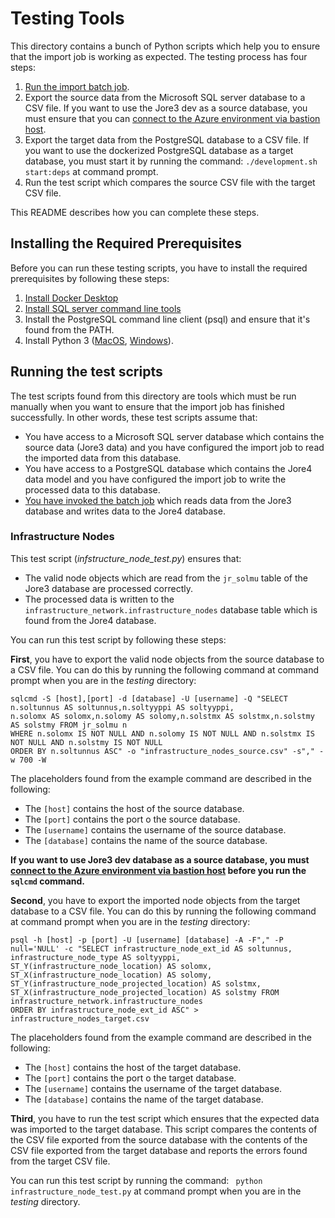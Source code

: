 # Testing Tools

This directory contains a bunch of Python scripts which help you to ensure that the 
import job is working as expected. The testing process has four steps:

1. [Run the import batch job](https://github.com/HSLdevcom/jore4-jore3-importer/blob/main/README.md).
2. Export the source data from the Microsoft SQL server database to a CSV file. If you want to use the Jore3 dev
   as a source database, you must ensure that you can [connect to the Azure environment via bastion host](https://github.com/HSLdevcom/jore4/blob/main/wiki/onboarding.md#connecting-to-the-azure-environment-via-bastion-host).
3. Export the target data from the PostgreSQL database to a CSV file. If you want to use the dockerized PostgreSQL database
   as a target database, you must start it by running the command: `./development.sh start:deps` at command prompt. 
4. Run the test script which compares the source CSV file with the target CSV file.

This README describes how you can complete these steps.

## Installing the Required Prerequisites

Before you can run these testing scripts, you have to install the required prerequisites 
by following these steps:

1. [Install Docker Desktop](https://www.docker.com/products/docker-desktop)
2. [Install SQL server command line tools](https://docs.microsoft.com/en-us/sql/linux/sql-server-linux-setup-tools?view=sql-server-ver15)
3. Install the PostgreSQL command line client (psql) and ensure that it's found from the PATH.
4. Install Python 3 ([MacOS](https://opensource.com/article/19/5/python-3-default-mac), [Windows](https://docs.python.org/3/using/windows.html#using-python-on-windows)).

## Running the test scripts

The test scripts found from this directory are tools which must be run manually when you want to
ensure that the import job has finished successfully. In other words, these test scripts assume that:

* You have access to a Microsoft SQL server database which contains the source data (Jore3 data) and you have configured the import
  job to read the imported data from this database.
* You have access to a PostgreSQL database which contains  the Jore4 data model and you have configured the import job
  to write the processed data to this database.
* [You have invoked the batch job](https://github.com/HSLdevcom/jore4-jore3-importer/blob/main/README.md) which reads data from the Jore3 database and writes data to the Jore4 database.

### Infrastructure Nodes

This test script (_infstructure_node_test.py_) ensures that:

* The valid node objects which are read from the `jr_solmu` table of the Jore3 database are processed correctly.
* The processed data is written to the `infrastructure_network.infrastructure_nodes` database table which is found from
  the Jore4 database.

You can run this test script by following these steps:

**First**, you have to export the valid node objects from the source database to a CSV file. You can do this by running 
the following command at command prompt when you are in the _testing_ directory:

```
sqlcmd -S [host],[port] -d [database] -U [username] -Q "SELECT n.soltunnus AS soltunnus,n.soltyyppi AS soltyyppi,
n.solomx AS solomx,n.solomy AS solomy,n.solstmx AS solstmx,n.solstmy AS solstmy FROM jr_solmu n 
WHERE n.solomx IS NOT NULL AND n.solomy IS NOT NULL AND n.solstmx IS NOT NULL AND n.solstmy IS NOT NULL 
ORDER BY n.soltunnus ASC" -o "infrastructure_nodes_source.csv" -s"," -w 700 -W
```
The placeholders found from the example command are described in the following:

* The `[host]` contains the host of the source database.
* The `[port]` contains the port o the source database.
* The `[username]` contains the username of the source database.
* The `[database]` contains the name of the source database.

**If you want to use Jore3 dev database as a source database, you must [connect to the Azure environment via bastion host](https://github.com/HSLdevcom/jore4/blob/main/wiki/onboarding.md#connecting-to-the-azure-environment-via-bastion-host)
before you run the `sqlcmd` command.**

**Second**, you have to export the imported node objects from the target database to a CSV file. You can do this by 
running the following command at command prompt when you are in the _testing_ directory:

```
psql -h [host] -p [port] -U [username] [database] -A -F"," -P null='NULL' -c "SELECT infrastructure_node_ext_id AS soltunnus, 
infrastructure_node_type AS soltyyppi, ST_Y(infrastructure_node_location) AS solomx, 
ST_X(infrastructure_node_location) AS solomy, ST_Y(infrastructure_node_projected_location) AS solstmx, 
ST_X(infrastructure_node_projected_location) AS solstmy FROM infrastructure_network.infrastructure_nodes 
ORDER BY infrastructure_node_ext_id ASC" > infrastructure_nodes_target.csv
```

The placeholders found from the example command are described in the following:

* The `[host]` contains the host of the target database.
* The `[port]` contains the port o the target database.
* The `[username]` contains the username of the target database.
* The `[database]` contains the name of the target database.

**Third**, you have to run the test script which ensures that the expected data was imported to the target database. This
script compares the contents of the CSV file exported from the source database with the
contents of the CSV file exported from the target database and reports the errors found from the target CSV file.

You can run this test script by running the command: ` python infrastructure_node_test.py` at command prompt when you are in the _testing_ directory.